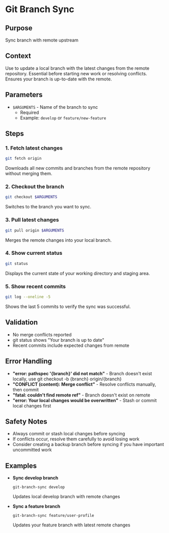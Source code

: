 # Git Branch Sync

## Purpose
Sync branch with remote upstream

## Context
Use to update a local branch with the latest changes from the remote repository. Essential before starting new work or resolving conflicts. Ensures your branch is up-to-date with the remote.

## Parameters
- `$ARGUMENTS` - Name of the branch to sync
  - Required
  - Example: `develop` or `feature/new-feature`

## Steps

### 1. Fetch latest changes
```bash
git fetch origin
```
Downloads all new commits and branches from the remote repository without merging them.

### 2. Checkout the branch
```bash
git checkout $ARGUMENTS
```
Switches to the branch you want to sync.

### 3. Pull latest changes
```bash
git pull origin $ARGUMENTS
```
Merges the remote changes into your local branch.

### 4. Show current status
```bash
git status
```
Displays the current state of your working directory and staging area.

### 5. Show recent commits
```bash
git log --oneline -5
```
Shows the last 5 commits to verify the sync was successful.

## Validation
- No merge conflicts reported
- git status shows "Your branch is up to date"
- Recent commits include expected changes from remote

## Error Handling
- **"error: pathspec '{branch}' did not match"** - Branch doesn't exist locally, use git checkout -b {branch} origin/{branch}
- **"CONFLICT (content): Merge conflict"** - Resolve conflicts manually, then commit
- **"fatal: couldn't find remote ref"** - Branch doesn't exist on remote
- **"error: Your local changes would be overwritten"** - Stash or commit local changes first

## Safety Notes
- Always commit or stash local changes before syncing
- If conflicts occur, resolve them carefully to avoid losing work
- Consider creating a backup branch before syncing if you have important uncommitted work

## Examples
- **Sync develop branch**
  ```
  git-branch-sync develop
  ```
  Updates local develop branch with remote changes

- **Sync a feature branch**
  ```
  git-branch-sync feature/user-profile
  ```
  Updates your feature branch with latest remote changes
